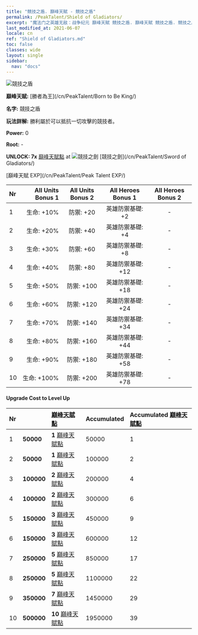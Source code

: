 ```yaml
---
title: "競技之盾. 巔峰天賦 - 競技之盾"
permalink: /PeakTalent/Shield of Gladiators/
excerpt: "魔法门之英雄无敌：战争纪元 巔峰天賦 競技之盾. 巔峰天賦 競技之盾. 競技之盾"
last_modified_at: 2021-06-07
locale: cn
ref: "Shield of Gladiators.md"
toc: false
classes: wide
layout: single
sidebar:
  nav: "docs"
---
```


  ![競技之盾](/images/pt/talent_4102.png)

  **巔峰天賦:** [勝者為王](/cn/PeakTalent/Born to Be King/)

  **名字:** 競技之盾

  **玩法詳解:** 勝利屬於可以抵抗一切攻擊的競技者。

  **Power:** 0

  **Root:** -

  **UNLOCK: 7x** [巔峰天賦點](/cn/Items/con_934/) at ![競技之劍](/images/pt/talent_4101.png) [競技之劍](/cn/PeakTalent/Sword of Gladiators/)

  [巔峰天賦 EXP](/cn/PeakTalent/Peak Talent EXP/)

  | Nr | All Units Bonus 1 | All Units Bonus 2 | All Heroes Bonus 1 | All Heroes Bonus 2 |
  |:---|--------------:|:-------------:|:-------------:|:-------------:|
  | 1 | 生命: +10% | 防禦: +20 | 英雄防禦基礎: +2 | - |
  | 2 | 生命: +20% | 防禦: +40 | 英雄防禦基礎: +4 | - |
  | 3 | 生命: +30% | 防禦: +60 | 英雄防禦基礎: +8 | - |
  | 4 | 生命: +40% | 防禦: +80 | 英雄防禦基礎: +12 | - |
  | 5 | 生命: +50% | 防禦: +100 | 英雄防禦基礎: +18 | - |
  | 6 | 生命: +60% | 防禦: +120 | 英雄防禦基礎: +24 | - |
  | 7 | 生命: +70% | 防禦: +140 | 英雄防禦基礎: +34 | - |
  | 8 | 生命: +80% | 防禦: +160 | 英雄防禦基礎: +44 | - |
  | 9 | 生命: +90% | 防禦: +180 | 英雄防禦基礎: +58 | - |
  | 10 | 生命: +100% | 防禦: +200 | 英雄防禦基礎: +78 | - |


#### Upgrade Cost to Level Up

  | Nr | <i class="fas fa-coins"/> | [巔峰天賦點](/cn/Items/con_934/) | Accumulated <i class="fas fa-coins"/> | Accumulated [巔峰天賦點](/cn/Items/con_934/) |
  |:---|:--------------|:-------------|:-------------|:-------------|
  | 1 | **50000** | **1** [巔峰天賦點](/cn/Items/con_934/) | 50000 | 1 |
  | 2 | **50000** | **1** [巔峰天賦點](/cn/Items/con_934/) | 100000 | 2 |
  | 3 | **100000** | **2** [巔峰天賦點](/cn/Items/con_934/) | 200000 | 4 |
  | 4 | **100000** | **2** [巔峰天賦點](/cn/Items/con_934/) | 300000 | 6 |
  | 5 | **150000** | **3** [巔峰天賦點](/cn/Items/con_934/) | 450000 | 9 |
  | 6 | **150000** | **3** [巔峰天賦點](/cn/Items/con_934/) | 600000 | 12 |
  | 7 | **250000** | **5** [巔峰天賦點](/cn/Items/con_934/) | 850000 | 17 |
  | 8 | **250000** | **5** [巔峰天賦點](/cn/Items/con_934/) | 1100000 | 22 |
  | 9 | **350000** | **7** [巔峰天賦點](/cn/Items/con_934/) | 1450000 | 29 |
  | 10 | **500000** | **10** [巔峰天賦點](/cn/Items/con_934/) | 1950000 | 39 |
